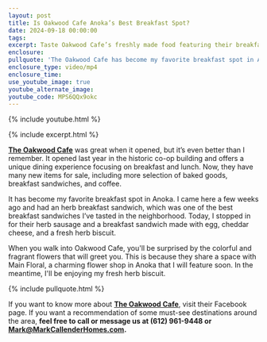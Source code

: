 ```yaml
---
layout: post
title: Is Oakwood Cafe Anoka’s Best Breakfast Spot?
date: 2024-09-18 00:00:00
tags:
excerpt: Taste Oakwood Cafe’s freshly made food featuring their breakfast sausages.
enclosure:
pullquote: 'The Oakwood Cafe has become my favorite breakfast spot in Anoka. '
enclosure_type: video/mp4
enclosure_time:
use_youtube_image: true
youtube_alternate_image:
youtube_code: MPS6QQx9okc
---
```

{% include youtube.html %}

{% include excerpt.html %}

[**<u>The Oakwood Cafe</u>**](https://www.facebook.com/oakwoodcafeanoka/) was great when it opened, but it’s even better than I remember. It opened last year in the historic co-op building and offers a unique dining experience focusing on breakfast and lunch. Now, they have many new items for sale, including more selection of baked goods, breakfast sandwiches, and coffee.

It has become my favorite breakfast spot in Anoka. I came here a few weeks ago and had an herb breakfast sandwich, which was one of the best breakfast sandwiches I’ve tasted in the neighborhood. Today, I stopped in for their herb sausage and a breakfast sandwich made with egg, cheddar cheese, and a fresh herb biscuit.

When you walk into Oakwood Cafe, you'll be surprised by the colorful and fragrant flowers that will greet you. This is because they share a space with Main Floral, a charming flower shop in Anoka that I will feature soon. In the meantime, I'll be enjoying my fresh herb biscuit.

{% include pullquote.html %}

If you want to know more about [**The Oakwood Cafe**](https://www.facebook.com/oakwoodcafeanoka/), visit their Facebook page. If you want a recommendation of some must-see destinations around the area, **feel free to call or message us at (612) 961-9448 or Mark@MarkCallenderHomes.com.**